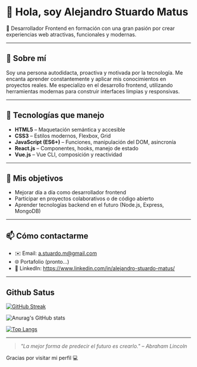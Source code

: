 # 👋 Hola, soy Alejandro Stuardo Matus

🎯 Desarrollador Frontend en formación con una gran pasión por crear experiencias web atractivas, funcionales y modernas.  

---

## 🚀 Sobre mí

Soy una persona autodidacta, proactiva y motivada por la tecnología. Me encanta aprender constantemente y aplicar mis conocimientos en proyectos reales. Me especializo en el desarrollo frontend, utilizando herramientas modernas para construir interfaces limpias y responsivas.

---

## 🧠 Tecnologías que manejo

- **HTML5** – Maquetación semántica y accesible  
- **CSS3** – Estilos modernos, Flexbox, Grid  
- **JavaScript (ES6+)** – Funciones, manipulación del DOM, asincronía  
- **React.js** – Componentes, hooks, manejo de estado  
- **Vue.js** – Vue CLI, composición y reactividad  

---

## 💼 Mis objetivos

- Mejorar día a día como desarrollador frontend
- Participar en proyectos colaborativos o de código abierto
- Aprender tecnologías backend en el futuro (Node.js, Express, MongoDB)

---

## 📫 Cómo contactarme

- ✉️ Email: a.stuardo.m@gmail.com 
- 🌐 Portafolio (pronto...)
- 💬 LinkedIn: https://www.linkedin.com/in/alejandro-stuardo-matus/

---
## Github Satus

[![GitHub Streak](https://github-readme-streak-stats.herokuapp.com?user=astuardom&theme=tokyonight&locale=es)](https://git.io/streak-stats)

![Anurag's GitHub stats](https://github-readme-stats.vercel.app/api?username=astuardom&rank_icon=github&show_icons=true&theme=tokyonight&locale=es)

[![Top Langs](https://github-readme-stats.vercel.app/api/top-langs/?username=anuraghazra&layout=donut&&theme=dark&show_icons=true)](https://github.com/anuraghazra/github-readme-stats)

---

> *"La mejor forma de predecir el futuro es crearlo." – Abraham Lincoln*

Gracias por visitar mi perfil 💻

